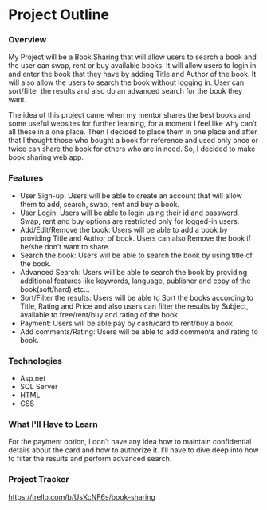 # Project Outline

### Overview
My Project will be a Book Sharing that will allow users to search a book and the user can swap, rent or buy available books. It will allow users to login in and enter the book that they have by adding Title and Author of the book. It will also allow the users to search the book without logging in. User can sort/filter the results and also do an advanced search for the book they want.

The idea of this project came when my mentor shares the best books and some useful websites for further learning, for a moment I feel like why can’t all these in a one place. Then I decided to place them in one place and after that I thought those who bought a book for reference and used only once or twice can share the book for others who are in need. So, I decided to make book sharing web app.

### Features
* User Sign-up: Users will be able to create an account that will allow them to add, search, swap, rent and buy a book.
* User Login: Users will be able to login using their id and password. Swap, rent and buy options are restricted only for logged-in users.
* Add/Edit/Remove the book: Users will be able to add a book by providing Title and Author of book. Users can also Remove the book if he/she don’t want to share.
* Search the book: Users will be able to search the book by using title of the book.
* Advanced Search: Users will be able to search the book by providing additional features like keywords, language, publisher and copy of the book(soft/hard) etc...
* Sort/Filter the results: Users will be able to Sort the books according to Title, Rating and Price and also users can filter the results by Subject, available to free/rent/buy and rating of the book.
* Payment: Users will be able pay by cash/card to rent/buy a book.
* Add comments/Rating: Users will be able to add comments and rating to book.

### Technologies
* Asp.net
* SQL Server
* HTML
* CSS


### What I'll Have to Learn
For the payment option, I don’t have any idea how to maintain confidential details about the card and how to authorize it.
I’ll have to dive deep into how to filter the results and perform advanced search.


### Project Tracker
https://trello.com/b/UsXcNF6s/book-sharing
